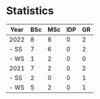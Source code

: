 # Statistics

| Year | BSc | MSc | IDP | GR |
|------|-----|-----|-----|----|
| 2022 |   8 |   8 |   0 |  2 |
| - SS |   7 |   6 |   0 |  2 |
| - WS |   1 |   2 |   0 |  0 |
| 2021 |   7 |   2 |   0 |  2 |
| - SS |   2 |   0 |   0 |  1 |
| - WS |   5 |   2 |   0 |  1 |
